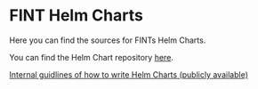 # FINT Helm Charts

Here you can find the sources for FINTs Helm Charts. 

You can find the Helm Chart repository [here](https://fintlabs.github.io/helm-charts/).


[Internal guidlines of how to write Helm Charts (publicly available)](https://fintlabs.atlassian.net/wiki/external/415858689/ZmEyMDQ3ZjQ5OGEzNGVjM2I2ZTkyMjg1NTAwNjA1YmU?atlOrigin=eyJpIjoiMThhZWYzNTUwNGFmNDc4ZmE1NjM4YTE3YWNjNzJmMzciLCJwIjoiYyJ9)